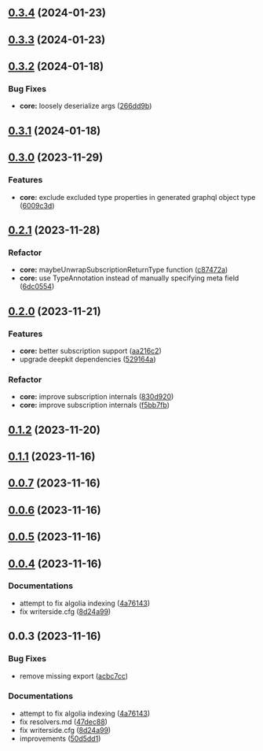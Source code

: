 

## [0.3.4](https://github.com/marcus-sa/deepkit-graphql/compare/core-v0.3.3...core-v0.3.4) (2024-01-23)

## [0.3.3](https://github.com/marcus-sa/deepkit-graphql/compare/core-v0.3.2...core-v0.3.3) (2024-01-23)

## [0.3.2](https://github.com/marcus-sa/deepkit-graphql/compare/core-v0.3.1...core-v0.3.2) (2024-01-18)


### Bug Fixes

* **core:** loosely deserialize args ([266dd9b](https://github.com/marcus-sa/deepkit-graphql/commit/266dd9bca8ae43eb0cb9b1e2a991083a8b3a7978))

## [0.3.1](https://github.com/marcus-sa/deepkit-graphql/compare/core-v0.3.0...core-v0.3.1) (2024-01-18)

## [0.3.0](https://github.com/marcus-sa/deepkit-graphql/compare/core-v0.2.1...core-v0.3.0) (2023-11-29)


### Features

* **core:** exclude excluded type properties in generated graphql object type ([6009c3d](https://github.com/marcus-sa/deepkit-graphql/commit/6009c3d2d4c90658af75f31d6b06af204089be58))

## [0.2.1](https://github.com/marcus-sa/deepkit-graphql/compare/core-v0.2.0...core-v0.2.1) (2023-11-28)


### Refactor

* **core:** maybeUnwrapSubscriptionReturnType function ([c87472a](https://github.com/marcus-sa/deepkit-graphql/commit/c87472af98ab45b730ed0939d807aee94ee75242))
* **core:** use TypeAnnotation instead of manually specifying meta field ([6dc0554](https://github.com/marcus-sa/deepkit-graphql/commit/6dc05546e1b443a4d04bb191539f6369ceed16a9))

## [0.2.0](https://github.com/marcus-sa/deepkit-graphql/compare/core-v0.1.2...core-v0.2.0) (2023-11-21)


### Features

* **core:** better subscription support ([aa216c2](https://github.com/marcus-sa/deepkit-graphql/commit/aa216c220f2a2c030d49263b665a933658982843))
* upgrade deepkit dependencies ([529164a](https://github.com/marcus-sa/deepkit-graphql/commit/529164a3f2dd0088ef4b7b7319ac484e97562312))


### Refactor

* **core:** improve subscription internals ([830d920](https://github.com/marcus-sa/deepkit-graphql/commit/830d9202c90ab2a91889b74da823c948abbede34))
* **core:** improve subscription internals ([f5bb7fb](https://github.com/marcus-sa/deepkit-graphql/commit/f5bb7fbc417c9a34b11ac7909c60f0ffe987e1ab))

## [0.1.2](https://github.com/marcus-sa/deepkit-graphql/compare/core-v0.1.1...core-v0.1.2) (2023-11-20)

## [0.1.1](https://github.com/marcus-sa/deepkit-graphql/compare/core-v0.0.7...core-v0.1.1) (2023-11-16)

## [0.0.7](https://github.com/marcus-sa/deepkit-graphql/compare/core-v0.0.6...core-v0.0.7) (2023-11-16)

## [0.0.6](https://github.com/marcus-sa/deepkit-graphql/compare/core-v0.0.5...core-v0.0.6) (2023-11-16)

## [0.0.5](https://github.com/marcus-sa/deepkit-graphql/compare/core-v0.0.3...core-v0.0.5) (2023-11-16)

## [0.0.4](https://github.com/marcus-sa/deepkit-graphql/compare/core-v0.0.8...core-v0.0.4) (2023-11-16)


### Documentations

* attempt to fix algolia indexing ([4a76143](https://github.com/marcus-sa/deepkit-graphql/commit/4a76143689fa6cabb49148d83bfb425b626315fe))
* fix writerside.cfg ([8d24a99](https://github.com/marcus-sa/deepkit-graphql/commit/8d24a992e4290c4f73b548e8c0012cbaba7cb3ad))

## 0.0.3 (2023-11-16)


### Bug Fixes

* remove missing export ([acbc7cc](https://github.com/marcus-sa/deepkit-graphql/commit/acbc7cca373ffd1ad2ce27ba40847c0fc964b603))


### Documentations

* attempt to fix algolia indexing ([4a76143](https://github.com/marcus-sa/deepkit-graphql/commit/4a76143689fa6cabb49148d83bfb425b626315fe))
* fix resolvers.md ([47dec88](https://github.com/marcus-sa/deepkit-graphql/commit/47dec88b71546684c4532f83a2287c53fbd2d0a2))
* fix writerside.cfg ([8d24a99](https://github.com/marcus-sa/deepkit-graphql/commit/8d24a992e4290c4f73b548e8c0012cbaba7cb3ad))
* improvements ([50d5dd1](https://github.com/marcus-sa/deepkit-graphql/commit/50d5dd1a1ac11cb57d629584cb570176b2d65652))
